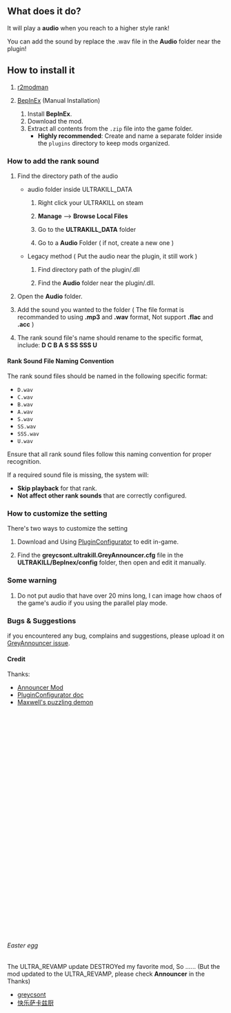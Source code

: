 ## What does it do?
It will play a **audio** when you reach to a higher style rank!

You can add the sound by replace the .wav file in the **Audio** folder near the plugin!

## How to install it
1. [r2modman](https://thunderstore.io/c/ultrakill/p/ebkr/r2modman/)

2. [BepInEx](https://thunderstore.io/c/ultrakill/p/BepInEx/BepInExPack/) (Manual Installation)

   1. Install **BepInEx**.
   2. Download the mod.
   3. Extract all contents from the `.zip` file into the game folder.
      - **Highly recommended**: Create and name a separate folder inside the `plugins` directory to keep mods organized.


### How to add the rank sound
1. Find the directory path of the audio
   - audio folder inside ULTRAKILL_DATA
      1. Right click your ULTRAKILL on steam

      2. **Manage** --> **Browse Local Files**

      3. Go to the **ULTRAKILL_DATA** folder

      4. Go to a **Audio** Folder ( if not, create a new one )

   - Legacy method ( Put the audio near the plugin, it still work )
      1. Find directory path of the plugin/.dll

      2. Find the **Audio** folder near the plugin/.dll.

2. Open the **Audio** folder.

3. Add the sound you wanted to the folder ( The file format is recommanded to using **.mp3** and **.wav** format, Not support **.flac** and **.acc** )

4. The rank sound file's name should rename to the specific format, include: **D C B A S SS SSS U**   

#### Rank Sound File Naming Convention

The rank sound files should be named in the following specific format:

- `D.wav`
- `C.wav`
- `B.wav`
- `A.wav`
- `S.wav`
- `SS.wav`
- `SSS.wav`
- `U.wav`

Ensure that all rank sound files follow this naming convention for proper recognition.

If a required sound file is missing, the system will:
- **Skip playback** for that rank.
- **Not affect other rank sounds** that are correctly configured.

### How to customize the setting
There's two ways to customize the setting

1. Download and Using [PluginConfigurator](https://thunderstore.io/c/ultrakill/p/EternalsTeam/PluginConfigurator/) to edit in-game.

2. Find the **greycsont.ultrakill.GreyAnnouncer.cfg** file in the **ULTRAKILL/Beplnex/config** folder, then open and edit it manually.

### Some warning
1. Do not put audio that have over 20 mins long, I can image how chaos of the game's audio if you using the parallel play mode.

### Bugs & Suggestions
if you encountered any bug, complains and suggestions, please upload it on [GreyAnnouncer issue](https://github.com/greycsont/GreyAnnouncer/issues).

#### Credit


Thanks:
- [Announcer Mod](https://www.nexusmods.com/ultrakill/mods/54)
- [PluginConfigurator doc](https://github.com/eternalUnion/UKPluginConfigurator/wiki)
- [Maxwell's puzzling demon](https://store.steampowered.com/app/2770160/)<br><br><br><br><br><br><br><br><br><br><br><br><br><br><br><br><br><br><br><br><br><br><br><br><br><br><br><br><br><br><br><br>

###### Easter egg
The ULTRA_REVAMP update DESTROYed my favorite mod, So ......
(But the mod updated to the ULTRA_REVAMP, please check **Announcer** in the Thanks)
- [greycsont](https://space.bilibili.com/408475448)
- [快乐萨卡兹厨](https://space.bilibili.com/93667339)